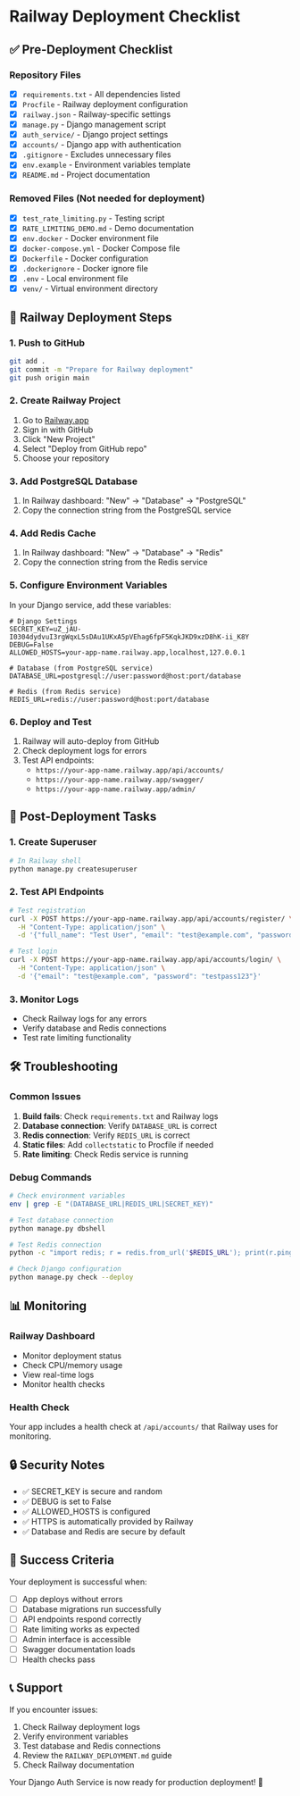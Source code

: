 # Railway Deployment Checklist

## ✅ Pre-Deployment Checklist

### Repository Files
- [x] `requirements.txt` - All dependencies listed
- [x] `Procfile` - Railway deployment configuration
- [x] `railway.json` - Railway-specific settings
- [x] `manage.py` - Django management script
- [x] `auth_service/` - Django project settings
- [x] `accounts/` - Django app with authentication
- [x] `.gitignore` - Excludes unnecessary files
- [x] `env.example` - Environment variables template
- [x] `README.md` - Project documentation

### Removed Files (Not needed for deployment)
- [x] `test_rate_limiting.py` - Testing script
- [x] `RATE_LIMITING_DEMO.md` - Demo documentation
- [x] `env.docker` - Docker environment file
- [x] `docker-compose.yml` - Docker Compose file
- [x] `Dockerfile` - Docker configuration
- [x] `.dockerignore` - Docker ignore file
- [x] `.env` - Local environment file
- [x] `venv/` - Virtual environment directory

## 🚀 Railway Deployment Steps

### 1. Push to GitHub
```bash
git add .
git commit -m "Prepare for Railway deployment"
git push origin main
```

### 2. Create Railway Project
1. Go to [Railway.app](https://railway.app)
2. Sign in with GitHub
3. Click "New Project"
4. Select "Deploy from GitHub repo"
5. Choose your repository

### 3. Add PostgreSQL Database
1. In Railway dashboard: "New" → "Database" → "PostgreSQL"
2. Copy the connection string from the PostgreSQL service

### 4. Add Redis Cache
1. In Railway dashboard: "New" → "Database" → "Redis"
2. Copy the connection string from the Redis service

### 5. Configure Environment Variables
In your Django service, add these variables:

```env
# Django Settings
SECRET_KEY=uZ_jAU-I0304dydvuI3rgWqxL5sDAu1UKxA5pVEhag6fpF5KqkJKD9xzD8hK-ii_K8Y
DEBUG=False
ALLOWED_HOSTS=your-app-name.railway.app,localhost,127.0.0.1

# Database (from PostgreSQL service)
DATABASE_URL=postgresql://user:password@host:port/database

# Redis (from Redis service)
REDIS_URL=redis://user:password@host:port/database
```

### 6. Deploy and Test
1. Railway will auto-deploy from GitHub
2. Check deployment logs for errors
3. Test API endpoints:
   - `https://your-app-name.railway.app/api/accounts/`
   - `https://your-app-name.railway.app/swagger/`
   - `https://your-app-name.railway.app/admin/`

## 🔧 Post-Deployment Tasks

### 1. Create Superuser
```bash
# In Railway shell
python manage.py createsuperuser
```

### 2. Test API Endpoints
```bash
# Test registration
curl -X POST https://your-app-name.railway.app/api/accounts/register/ \
  -H "Content-Type: application/json" \
  -d '{"full_name": "Test User", "email": "test@example.com", "password": "testpass123", "password_confirm": "testpass123"}'

# Test login
curl -X POST https://your-app-name.railway.app/api/accounts/login/ \
  -H "Content-Type: application/json" \
  -d '{"email": "test@example.com", "password": "testpass123"}'
```

### 3. Monitor Logs
- Check Railway logs for any errors
- Verify database and Redis connections
- Test rate limiting functionality

## 🛠️ Troubleshooting

### Common Issues
1. **Build fails**: Check `requirements.txt` and Railway logs
2. **Database connection**: Verify `DATABASE_URL` is correct
3. **Redis connection**: Verify `REDIS_URL` is correct
4. **Static files**: Add `collectstatic` to Procfile if needed
5. **Rate limiting**: Check Redis service is running

### Debug Commands
```bash
# Check environment variables
env | grep -E "(DATABASE_URL|REDIS_URL|SECRET_KEY)"

# Test database connection
python manage.py dbshell

# Test Redis connection
python -c "import redis; r = redis.from_url('$REDIS_URL'); print(r.ping())"

# Check Django configuration
python manage.py check --deploy
```

## 📊 Monitoring

### Railway Dashboard
- Monitor deployment status
- Check CPU/memory usage
- View real-time logs
- Monitor health checks

### Health Check
Your app includes a health check at `/api/accounts/` that Railway uses for monitoring.

## 🔒 Security Notes

- ✅ SECRET_KEY is secure and random
- ✅ DEBUG is set to False
- ✅ ALLOWED_HOSTS is configured
- ✅ HTTPS is automatically provided by Railway
- ✅ Database and Redis are secure by default

## 🎯 Success Criteria

Your deployment is successful when:
- [ ] App deploys without errors
- [ ] Database migrations run successfully
- [ ] API endpoints respond correctly
- [ ] Rate limiting works as expected
- [ ] Admin interface is accessible
- [ ] Swagger documentation loads
- [ ] Health checks pass

## 📞 Support

If you encounter issues:
1. Check Railway deployment logs
2. Verify environment variables
3. Test database and Redis connections
4. Review the `RAILWAY_DEPLOYMENT.md` guide
5. Check Railway documentation

Your Django Auth Service is now ready for production deployment! 🚀
